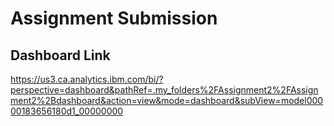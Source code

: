 # Assignment Submission

## Dashboard Link 
https://us3.ca.analytics.ibm.com/bi/?perspective=dashboard&pathRef=.my_folders%2FAssignment2%2FAssignment2%2Bdashboard&action=view&mode=dashboard&subView=model00000183656180d1_00000000
